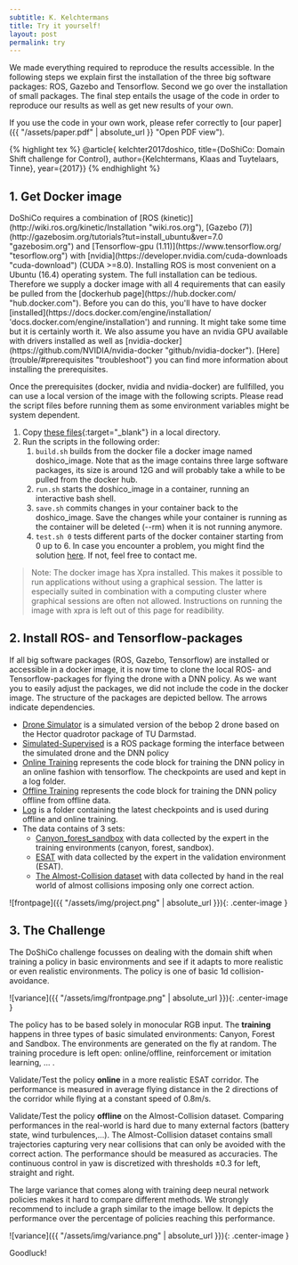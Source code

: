 ```yaml
---
subtitle: K. Kelchtermans
title: Try it yourself!
layout: post
permalink: try
---
```


We made everything required to reproduce the results accessible. In the following steps we explain first the installation of the three big software packages: ROS, Gazebo and Tensorflow. Second we go over the installation of small packages. The final step entails the usage of the code in order to reproduce our results as well as get new results of your own.

If you use the code in your own work, please refer correctly to [our paper]({{ "/assets/paper.pdf" | absolute_url }} "Open PDF view").

{% highlight tex %}
	@article{ kelchter2017doshico,
		title={DoShiCo: Domain Shift challenge for Control},
		author={Kelchtermans, Klaas and Tuytelaars, Tinne},
		year={2017}}
{% endhighlight %}

<h2>1. Get Docker image</h2>
DoShiCo requires a combination of [ROS (kinetic)](http://wiki.ros.org/kinetic/Installation "wiki.ros.org"), [Gazebo (7)](http://gazebosim.org/tutorials?tut=install_ubuntu&ver=7.0 "gazebosim.org") and [Tensorflow-gpu (1.11)](https://www.tensorflow.org/ "tesorflow.org") with [nvidia](https://developer.nvidia.com/cuda-downloads "cuda-download") (CUDA >=8.0). Installing ROS is most convenient on a Ubuntu (16.4) operating system. The full installation can be tedious. Therefore we supply a docker image with all 4 requirements that can easily be pulled from the [dockerhub page](https://hub.docker.com/ "hub.docker.com"). Before you can do this, you'll have to have docker [installed](https://docs.docker.com/engine/installation/ 'docs.docker.com/engine/installation') and running. It might take some time but it is certainly worth it. We also assume you have an nvidia GPU available with drivers installed as well as [nvidia-docker](https://github.com/NVIDIA/nvidia-docker "github/nvidia-docker"). [Here](trouble/#prerequisites "troubleshoot") you can find more information about installing the prerequisites.

Once the prerequisites (docker, nvidia and nvidia-docker) are fullfilled, you can use a local version of the image with the following scripts. Please read the script files before running them as some environment variables might be system dependent.

1. Copy [these files](https://github.com/kkelchte/doshico/tree/master/assets/code "code"){:target="_blank"} in a local directory.
1. Run the scripts in the following order:
	1. `build.sh` builds from the docker file a docker image named doshico_image. Note that as the image contains three large software packages, its size is around 12G and will probably take a while to be pulled from the docker hub.
	1. `run.sh` starts the doshico_image in a container, running an interactive bash shell.
	1. `save.sh` commits changes in your container back to the doshico_image. Save the changes while your container is running as the container will be deleted (--rm) when it is not running anymore.
	1. `test.sh 0` tests different parts of the docker container starting from 0 up to 6. In case you encounter a problem, you might find the solution [here](troubleshoot.md "Troubleshoot page"). If not, feel free to contact me.


> Note: The docker image has Xpra installed. This makes it possible to run applications without using a graphical session. The latter is especially suited in combination with a computing cluster where graphical sessions are often not allowed. Instructions on running the image with xpra is left out of this page for readibility.




<h2>2. Install ROS- and Tensorflow-packages</h2>
If all big software packages (ROS, Gazebo, Tensorflow) are installed or accessible in a docker image, it is now time to clone the local ROS- and Tensorflow-packages for flying the drone with a DNN policy. As we want you to easily adjust the packages, we did not include the code in the docker image. The structure of the packages are depicted bellow. The arrows indicate dependencies.

* <a href="https://github.com/kkelchte/hector_quadrotor" target="_blank">Drone Simulator</a> is a simulated version of the bebop 2 drone based on the Hector quadrotor package of TU Darmstad.
* <a href="https://github.com/kkelchte/simulation-supervised" target="_blank">Simulated-Supervised</a> is a ROS package forming the interface between the simulated drone and the DNN policy
* <a href="https://github.com/kkelchte/pilot_online" target="_blank">Online Training</a> represents the code block for training the DNN policy in an online fashion with tensorflow. The checkpoints are used and kept in a log folder.
* <a href="https://github.com/kkelchte/pilot_offline" target="_blank">Offline Training</a> represents the code block for training the DNN policy offline from offline data.
* <a href="https://homes.esat.kuleuven.be/~kkelchte/checkpoints/models.zip" target="_blank">Log</a> is a folder containing the latest checkpoints and is used during offline and online training.
* The data contains of 3 sets:
	* <a href="https://homes.esat.kuleuven.be/~kkelchte/data/pilot_data/canyon_forest_sandbox.zip" target="_blank">Canyon_forest_sandbox</a> with data collected by the expert in the training environments (canyon, forest, sandbox).
	* <a href="https://homes.esat.kuleuven.be/~kkelchte/data/pilot_data/esat.zip" target="_blank">ESAT</a> with data collected by the expert in the validation environment (ESAT).
	* <a href="https://homes.esat.kuleuven.be/~kkelchte/data/pilot_data/almost_collision_set.zip" target="_blank">The Almost-Collision dataset</a> with data collected by hand in the real world of almost collisions imposing only one correct action.


![frontpage]({{ "/assets/img/project.png" | absolute_url }}){: .center-image }


<h2>3. The Challenge</h2>
The DoShiCo challenge focusses on dealing with the domain shift when training a policy in basic environments and see if it adapts to more realistic or even realistic environments. The policy is one of basic 1d collision-avoidance.

![variance]({{ "/assets/img/frontpage.png" | absolute_url }}){: .center-image }

The policy has to be based solely in monocular RGB input. The **training** happens in three types of basic simulated environments: Canyon, Forest and Sandbox. The environments are generated on the fly at random. The training procedure is left open: online/offline, reinforcement or imitation learning, ... . 

Validate/Test the policy **online** in a more realistic ESAT corridor. The performance is measured in average flying distance in the 2 directions of the corridor while flying at a constant speed of 0.8m/s.

Validate/Test the policy **offline** on the Almost-Collision dataset. Comparing performances in the real-world is hard due to many external factors (battery state, wind turbulences,...). The Almost-Collision dataset contains small trajectories capturing very near collisions that can only be avoided with the correct action. The performance should be measured as accuracies. The continuous control in  yaw  is  discretized  with thresholds ±0.3 for left, straight and right.

The large variance that comes along with training deep neural network policies makes it hard to compare different methods. We strongly recommend to include a graph similar to the image bellow. It depicts the performance over the percentage of policies reaching this performance.

![variance]({{ "/assets/img/variance.png" | absolute_url }}){: .center-image }

Goodluck!


<!-- 
<h4>Drivers</h4>
<h2>3. Reproduce Results</h2>

In order to reproduce the results there is a big package of ROS required called DoShiCo? / simulation-supervised. This package groups the DoShiCo environments in simulation-supervised-demo, the behavior arbitration control for supervision in a control subpackage and extra tools. The main simulation-supervised package contains scripts required to run the training over different training methods....
<h3>Install DoShi</h3>

<h3>DoShiCo environments</h3>
Demo package of simulation-supervised

<h3>Simulation-Supervision</h3>
Behavior arbitration package and how to use it

<h3>Simulation-Supervision</h3>

![frontpage]({{ "/assets/img/frontpage.png" | absolute_url }}){: .center-image }
 -->